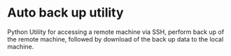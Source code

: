 # Auto back up utility

Python Utility for accessing a remote machine via SSH, perform back up of the remote machine, followed by download of the back up data to the local machine.
